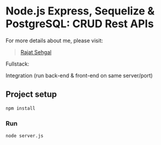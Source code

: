 # Node.js Express, Sequelize & PostgreSQL: CRUD Rest APIs

For more details about me, please visit:

> [Rajat Sehgal](https://rajatsehgal.com/)

Fullstack:

Integration (run back-end & front-end on same server/port)

## Project setup

```
npm install
```

### Run

```
node server.js
```
